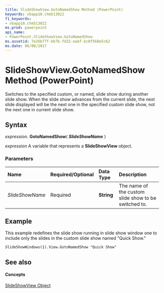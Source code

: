 ```yaml
---
title: SlideShowView.GotoNamedShow Method (PowerPoint)
keywords: vbapp10.chm513022
f1_keywords:
- vbapp10.chm513022
ms.prod: powerpoint
api_name:
- PowerPoint.SlideShowView.GotoNamedShow
ms.assetid: 7e26b77f-bb7b-fd32-eabf-bc8f568e5c62
ms.date: 06/08/2017
---
```



# SlideShowView.GotoNamedShow Method (PowerPoint)

Switches to the specified custom, or named, slide show during another slide show. When the slide show advances from the current slide, the next slide displayed will be the next one in the specified custom slide show, not the next one in current slide show.


## Syntax

 _expression_. **GotoNamedShow**( **_SlideShowName_** )

 _expression_ A variable that represents a **SlideShowView** object.


### Parameters



|**Name**|**Required/Optional**|**Data Type**|**Description**|
|:-----|:-----|:-----|:-----|
| _SlideShowName_|Required|**String**|The name of the custom slide show to be switched to.|

## Example

This example redefines the slide show running in slide show window one to include only the slides in the custom slide show named "Quick Show."


```
SlideShowWindows(1).View.GotoNamedShow "Quick Show"
```


## See also


#### Concepts


[SlideShowView Object](PowerPoint.SlideShowView.md)

